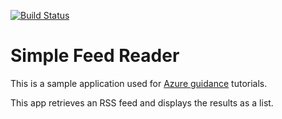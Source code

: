 [![Build Status](https://dev.azure.com/serlapoi/serlapoi/_apis/build/status/sergelapointe.simple-feed-reader%20(1))](https://dev.azure.com/serlapoi/serlapoi/_build/latest?definitionId=6)
# Simple Feed Reader

This is a sample application used for [Azure guidance](https://docs.microsoft.com/aspnet/core/azure/?view=aspnetcore-2.1) tutorials.

This app retrieves an RSS feed and displays the results as a list.

